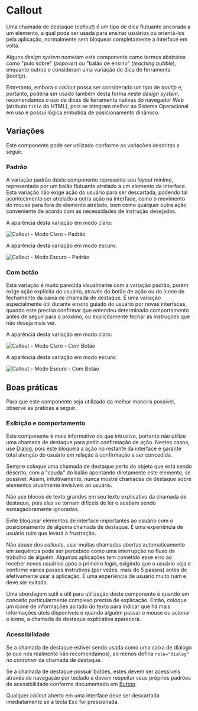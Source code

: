 # Callout

Uma chamada de destaque (_callout_) é um tipo de dica flutuante ancorada a um elemento, a qual pode ser usada para ensinar usuários ou orientá-los pela aplicação, normalmente sem bloquear completamente a interface em volta.

Alguns _design system_ nomeiam este componente como termos abstratos como "pulo sobre" (_popover_) ou "balão de ensino" (_teaching bubble_), enquanto outros o consideram uma variação de dica de ferramenta (_tooltip_).

Entretanto, embora o _callout_ possa ser considerado um tipo de _tooltip_ e, portanto, poderia ser usado também desta forma neste _design system_, recomendamos o uso de dicas de ferramenta nativas do navegador Web (atributo `title` do HTML), pois se integram melhor ao Sistema Operacional em uso e possui lógica embutida de posicionamento dinâmico.

## Variações

Este componente pode ser utilizado conforme as variações descritas a seguir.

### Padrão

A variação padrão deste componente representa seu _layout_ mínimo, representado por um balão flutuante atrelado a um elemento da interface. Esta variação não exige ação do usuário para ser descartada, podendo tal acontecimento ser atrelado a outra ação na interface, como o movimento do mouse para fora do elemento atrelado, bem como qualquer outra ação conveniente de acordo com as necessidades de instrução desejadas.

A aparência desta variação em modo claro:

![Callout - Modo Claro - Padrão](~@source/assets/images/component-callout-light-standard.png)

A aparência desta variação em modo escuro:

![Callout - Modo Escuro - Padrão](~@source/assets/images/component-callout-dark-standard.png)

### Com botão

Esta variação é muito parecida visualmente com a variação padrão, porém exige ação explícita do usuário, através do botão de ação ou do ícone de fechamento da caixa de chamada de destaque. É uma variação especialmente útil durante ensino guiado do usuário por novas interfaces, quando este precisa confirmar que entendeu determinado comportamento antes de seguir para o próximo, ou explicitamente fechar as instruções que não deseja mais ver.

A aparência desta variação em modo claro:

![Callout - Modo Claro - Com Botão](~@source/assets/images/component-callout-light-withbutton.png)

A aparência desta variação em modo escuro:

![Callout - Modo Escuro - Com Botão](~@source/assets/images/component-callout-dark-withbutton.png)

## Boas práticas

Para que este componente seja utilizado da melhor maneira possível, observe as práticas a seguir.

### Exibição e comportamento

Este componente é mais informativo do que intrusivo, portanto não utilize uma chamada de destaque para pedir confirmação de ação. Nestes casos, use [Dialog](./dialog.md), pois este bloqueia a ação no restante da interface e garante total atenção do usuário em relação à confirmação a ser concedida.

Sempre coloque uma chamada de destaque perto do objeto que está sendo descrito, com a "cauda" do balão apontando diretamente este elemento, se possível. Assim, intuitivamente, nunca mostre chamadas de destaque sobre elementos atualmente invisíveis ao usuário.

Não use blocos de texto grandes em seu texto explicativo da chamada de destaque, pois eles se tornam difíceis de ler e acabam sendo esmagadoramente ignorados.

Evite bloquear elementos de interface importantes ao usuário com o posicionamento de alguma chamada de destaque. É uma experiência de usuário ruim que levará à frustração.

Não abuse dos _callouts_, usar muitas chamadas abertas automaticamente em sequência pode ser percebido como uma interrupção no fluxo de trabalho de alguém. Algumas aplicações tem cometido esse erro ao receber novos usuários após o primeiro _login_, exigindo que o usuário veja e confirme vários passos instrutivos (por vezes, mais de 5 passos) antes de efetivamente usar a aplicação. É uma experiência de usuário muito ruim e deve ser evitada.

Uma abordagem sutil e útil para utilização deste componente é quando um conceito particularmente complexo precisa de explicação. Então, coloque um ícone de informações ao lado do texto para indicar que há mais informações úteis disponíveis e quando alguém passar o mouse ou acionar o ícone, a chamada de destaque explicativa aparecerá.

### Acessibilidade

Se a chamada de destaque estiver sendo usada como uma caixa de diálogo (o que nós realmente não recomendamos), ao menos defina `role="dialog"` no _container_ da chamada de destaque.

Se a chamada de destaque possuir botões, estes devem ser acessíveis através de navegação por teclado e devem respeitar seus próprios padrões de acessibilidade conforme documentado em [Button](./button.md).

Qualquer _callout_ aberto em uma interface deve ser descartada imediatamente se a tecla <kbd>Esc</kbd> for pressionada.
